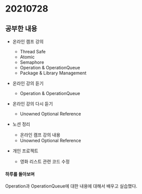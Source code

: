 # 20210728

## 공부한 내용
+ 온라인 캠프 강의
  - Thread Safe
  - Atomic
  - Semaphore
  - Operation & OperationQueue
  - Package & Library Management

+ 온라인 강의 듣기
  - Operation & OperationQueue

+ 온라인 강의 다시 듣기      
  - Unowned Optional Reference

+ 노션 정리
  - 온라인 캠프 강의 내용
  - Unowned Optional Reference
        
+ 개인 프로젝트
  - 영화 리스트 관련 코드 수정


#### 하루를 돌아보며
Operation과 OperationQueue에 대한 내용에 대해서 배우고 실습했다.
